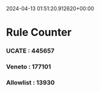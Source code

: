 2024-04-13 01:51:20.912620+00:00
# Rule Counter 
 ### UCATE : 445657

 ### Veneto : 177101

 ### Allowlist : 13930